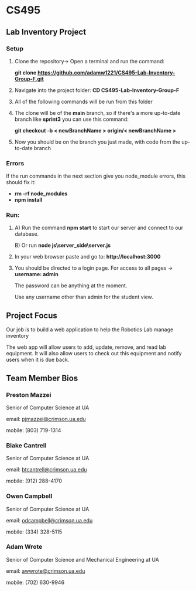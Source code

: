 # CS495
## Lab Inventory Project

### Setup
1. Clone the repository-> Open a terminal and run the command:
   
   **git clone https://github.com/adamw1221/CS495-Lab-Inventory-Group-F.git**
   
2. Navigate into the project folder: **CD CS495-Lab-Inventory-Group-F**
3. All of the following commands will be run from this folder
4. The clone will be of the **main** branch, so if there's a more up-to-date branch like **sprint3** you can use this command:

   **git checkout -b < newBranchName > origin/< newBranchName >**
   
6. Now you should be on the branch you just made, with code from the up-to-date branch

### Errors
If the run commands in the next section give you node_module errors, this should fix it:
- **rm -rf node_modules**
- **npm install**
  
### Run:
1. A) Run the command  **npm start**  to start our server and connect to our database.
   
   
   B) Or run **node js\server_side\server.js**


3. In your web browser paste and go to: **http://localhost:3000**
  
5. You should be directed to a login page.
   For access to all pages -> **username: admin**
   
   The password can be anything at the moment.
   
   Use any username other than admin for the student view.


## Project Focus
Our job is to build a web application to help the Robotics Lab manage inventory​

The web app will allow users to add, update, remove, and read lab equipment. It will also allow users to check out this equipment and notify users when it is due back.​

## Team Member Bios

### Preston Mazzei
Senior of Computer Science at UA

email: pjmazzei@crimson.ua.edu

mobile: (803) 719-1314

### Blake Cantrell
Senior of Computer Science at UA

email: btcantrell@crimson.ua.edu

mobile: (912) 288-4170

### Owen Campbell
Senior of Computer Science at UA

email: odcampbell@crimson.ua.edu

mobile: (334) 328-5115

### Adam Wrote
Senior of Computer Science and Mechanical Engineering at UA

email: awwrote@crimson.ua.edu

mobile: (702) 630-9946
